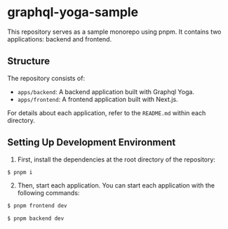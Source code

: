 # graphql-yoga-sample

This repository serves as a sample monorepo using pnpm. It contains two applications: backend and frontend.

## Structure

The repository consists of:

- `apps/backend`: A backend application built with Graphql Yoga.
- `apps/frontend`: A frontend application built with Next.js.

For details about each application, refer to the `README.md` within each directory.

## Setting Up Development Environment

1. First, install the dependencies at the root directory of the repository:

```bash
$ pnpm i
```

2. Then, start each application. You can start each application with the following commands:

```bash
$ pnpm frontend dev
```

```bash
$ pnpm backend dev
```
